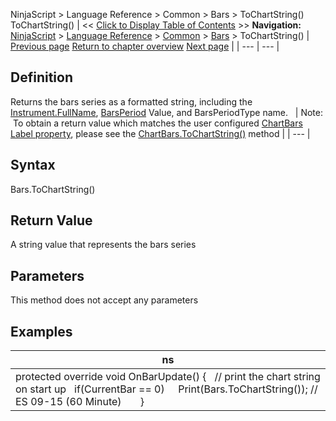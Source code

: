 ﻿
NinjaScript \> Language Reference \> Common \> Bars \> ToChartString()
ToChartString()
| \<\< [Click to Display Table of Contents](tochartstring.md) \>\> **Navigation:**     [NinjaScript](ninjascript.md) \> [Language Reference](language_reference_wip.md) \> [Common](common.md) \> [Bars](bars.md) \> ToChartString() | [Previous page](tickcount.md) [Return to chapter overview](bars.md) [Next page](chart.md) |
| --- | --- |
## Definition
Returns the bars series as a formatted string, including the [Instrument.FullName](instrument_fullname.md), [BarsPeriod](barsperiod.md) Value, and BarsPeriodType name. 
 
| Note:  To obtain a return value which matches the user configured [ChartBars Label property](chartbars_properties.md), please see the [ChartBars.ToChartString()](chartbars_tochartstring().md) method |
| --- |

## Syntax
Bars.ToChartString()
 
## Return Value
A string value that represents the bars series
 
## Parameters
This method does not accept any parameters
## 
## Examples
| ns |
| --- |
| protected override void OnBarUpdate() {    // print the chart string on start up    if(CurrentBar \=\= 0)      Print(Bars.ToChartString()); // ES 09\-15 (60 Minute)       } |
